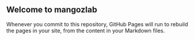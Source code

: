 ## Welcome to mangozlab

<!--You can use the [editor on GitHub](https://github.com/mangozlab/mangozlab/edit/master/index.md) to maintain and preview the content for your website in Markdown files -->

Whenever you commit to this repository, GitHub Pages will run to rebuild the pages in your site, from the content in your Markdown files.
<!--
### Markdown
--><!--
Markdown is a lightweight and easy-to-use syntax for styling your writing. It includes conventions for
--><!--
```markdown
Syntax highlighted code block
-->
# Header 1
## Header 2
### Header 3

- Bulleted
- List

1. Numbered
2. List

**Bold** and _Italic_ and `Code` text

[Link](url) and ![Image](src)
```
<!--
For more details see [GitHub Flavored Markdown](https://guides.github.com/features/mastering-markdown/).

### Jekyll Themes

Your Pages site will use the layout and styles from the Jekyll theme you have selected in your [repository settings](https://github.com/mangozlab/mangozlab/settings). The name of this theme is saved in the Jekyll `_config.yml` configuration file.

### Support or Contact

Having trouble with Pages? Check out our [documentation](https://help.github.com/categories/github-pages-basics/) or [contact support](https://github.com/contact) and we’ll help you sort it out.
-->

